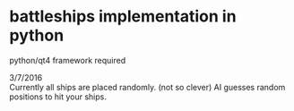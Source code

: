 # battleships implementation in python
python/qt4 framework required

3/7/2016<br>
Currently all ships are placed randomly. (not so clever) AI guesses random positions to hit your ships.
